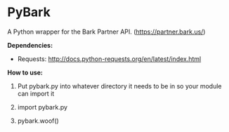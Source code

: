 # PyBark
A Python wrapper for the Bark Partner API. (https://partner.bark.us/)

**Dependencies:**
* Requests: http://docs.python-requests.org/en/latest/index.html



**How to use:**

1. Put pybark.py into whatever directory it needs to be in so your module can import it

2. import pybark.py

3. pybark.woof()